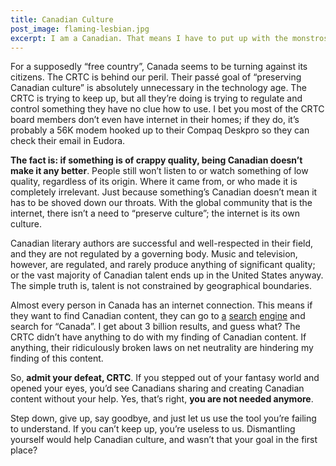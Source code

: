 ```yaml
---
title: Canadian Culture
post_image: flaming-lesbian.jpg
excerpt: I am a Canadian. That means I have to put up with the monstrosity that is the CRTC (the regulating body for TV, Radio, and Internet in Canada). We are burdened with a government in Canada that wants to monitor and control everything we do on the Internet. Sounds a lot like the Communist Party of China, does it not?
---
```


For a supposedly “free country”, Canada seems to be turning against its citizens. The CRTC is behind our peril. Their passé goal of “preserving Canadian culture” is absolutely unnecessary in the technology age. The CRTC is trying to keep up, but all they’re doing is trying to regulate and control something they have no clue how to use. I bet you most of the CRTC board members don’t even have internet in their homes; if they do, it’s probably a 56K modem hooked up to their Compaq Deskpro so they can check their email in Eudora.

**The fact is: if something is of crappy quality, being Canadian doesn’t make it any better**. People still won’t listen to or watch something of low quality, regardless of its origin. Where it came from, or who made it is completely irrelevant. Just because something’s Canadian doesn’t mean it has to be shoved down our throats. With the global community that is the internet, there isn’t a need to “preserve culture”; the internet is its own culture.

Canadian literary authors are successful and well-respected in their field, and they are not regulated by a governing body. Music and television, however, are regulated, and rarely produce anything of significant quality; or the vast majority of Canadian talent ends up in the United States anyway. The simple truth is, talent is not constrained by geographical boundaries.

Almost every person in Canada has an internet connection. This means if they want to find Canadian content, they can go to [a](http://google.ca/) [search](http://yahoo.ca/) [engine](http://bing.com/) and search for “Canada”. I get about 3 billion results, and guess what? The CRTC didn’t have anything to do with my finding of Canadian content. If anything, their ridiculously broken laws on net neutrality are hindering my finding of this content.

So, **admit your defeat, CRTC**. If you stepped out of your fantasy world and opened your eyes, you’d see Canadians sharing and creating Canadian content without your help. Yes, that’s right, **you are not needed anymore**.

Step down, give up, say goodbye, and just let us use the tool you’re failing to understand. If you can’t keep up, you’re useless to us. Dismantling yourself would help Canadian culture, and wasn’t that your goal in the first place?
